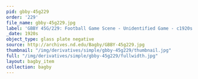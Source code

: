 ```yaml
---
pid: gbby-45g229
order: '229'
file_name: gbby-45g229.jpg
label: 'GBBY 45G/229: Football Game Scene - Unidentified Game - c1920s'
_date: 1920s
object_type: glass plate negative
source: http://archives.nd.edu/Bagby/GBBY-45g229.jpg
thumbnail: "/img/derivatives/simple/gbby-45g229/thumbnail.jpg"
full: "/img/derivatives/simple/gbby-45g229/fullwidth.jpg"
layout: bagby_item
collection: bagby
---
```

